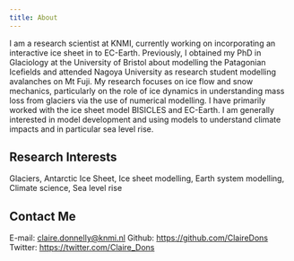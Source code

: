 ```yaml
---
title: About
---
```


I am a research scientist at KNMI, currently working on incorporating an interactive ice sheet in to EC-Earth. Previously, I obtained my PhD in Glaciology at the University of Bristol about modelling the Patagonian Icefields and attended Nagoya University as research student modelling avalanches on Mt Fuji. My research focuses on ice flow and snow mechanics, particularly on the role of ice dynamics in understanding mass loss from glaciers via the use of numerical modelling. I have primarily worked with the ice sheet model BISICLES and EC-Earth. I am generally interested in model development and using models to understand climate impacts and in particular sea level rise. 

## Research Interests

Glaciers, Antarctic Ice Sheet, Ice sheet modelling, Earth system modelling, Climate science, Sea level rise

## Contact Me

E-mail: claire.donnelly@knmi.nl
Github: https://github.com/ClaireDons
Twitter: https://twitter.com/Claire_Dons
